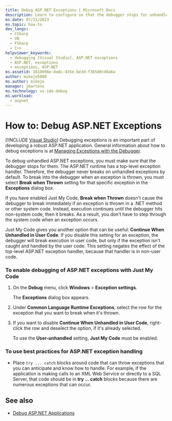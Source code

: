 ```yaml
---
title: Debug ASP.NET Exceptions | Microsoft Docs
description: Learn to configure so that the debugger stops for unhandled exceptions in your ASP.NET application. You can assure that the break occurs in non-system code.
ms.date: 07/21/2023
ms.topic: how-to
dev_langs: 
  - CSharp
  - VB
  - FSharp
  - C++
helpviewer_keywords: 
  - debugging [Visual Studio], ASP.NET exceptions
  - ASP.NET, exceptions
  - exceptions, ASP.NET
ms.assetid: 1810096e-de8c-435e-be3d-f365d0cd0a6a
author: mikejo5000
ms.author: mikejo
manager: jmartens
ms.technology: vs-ide-debug
ms.workload: 
  - aspnet
---
```

# How to: Debug ASP.NET Exceptions

 [!INCLUDE [Visual Studio](~/includes/applies-to-version/vs-windows-only.md)]
Debugging exceptions is an important part of developing a robust ASP.NET application. General information about how to debug exceptions is at [Managing Exceptions with the Debugger](../debugger/managing-exceptions-with-the-debugger.md).

 To debug unhandled ASP.NET exceptions, you must make sure that the debugger stops for them. The ASP.NET runtime has a top-level exception handler. Therefore, the debugger never breaks on unhandled exceptions by default. To break into the debugger when an exception is thrown, you must select **Break when Thrown** setting for that specific exception in the **Exceptions** dialog box.

 If you have enabled Just My Code, **Break when Thrown** doesn't cause the debugger to break immediately if an exception is thrown in a .NET method or other system code. Instead, execution continues until the debugger hits non-system code, then it breaks. As a result, you don't have to step through the system code when an exception occurs.

 Just My Code gives you another option that can be useful: **Continue When Unhandled in User Code**. If you disable this setting for an exception, the debugger will break execution in user code, but only if the exception isn't caught and handled by the user code. This setting negates the effect of the top-level ASP.NET exception handler, because that handler is in non-user code.

### To enable debugging of ASP.NET exceptions with Just My Code

1. On the **Debug** menu, click **Windows** > **Exception settings**.

     The **Exceptions** dialog box appears.

1. Under **Common Language Runtime Exceptions**, select the row for the exception that you want to break when it's thrown.

1. If you want to disable **Continue When Unhandled in User Code**, right-click the row and deselect the option, if it's already selected.

     To use the **User-unhandled** setting, **Just My Code** must be enabled.

### To use best practices for ASP.NET exception handling

- Place `try ... catch` blocks around code that can throw exceptions that you can anticipate and know how to handle. For example, if the application is making calls to an XML Web Service or directly to a SQL Server, that code should be in **try ... catch** blocks because there are numerous exceptions that can occur.

## See also
- [Debug ASP.NET Applications](../debugger/how-to-enable-debugging-for-aspnet-applications.md)
